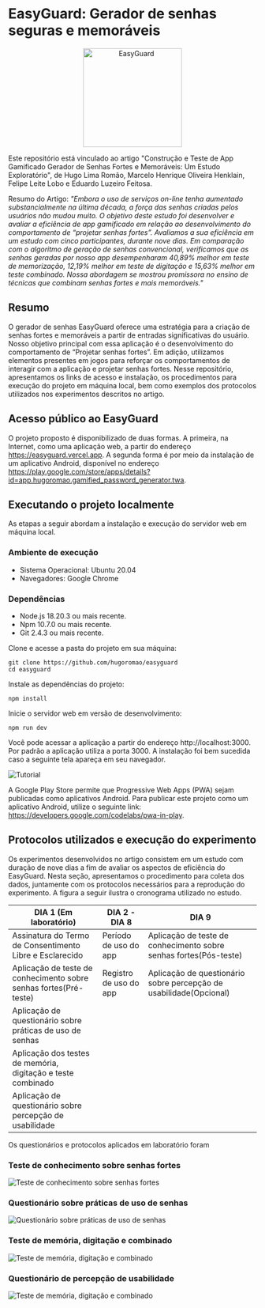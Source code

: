 # EasyGuard: Gerador de senhas seguras e memoráveis

<p align="center"><img src="./public/survey1.png" alt="EasyGuard" height="200" /></p>

Este repositório está vinculado ao artigo "Construção e Teste de App Gamificado Gerador de Senhas Fortes e Memoráveis: Um Estudo Exploratório", de Hugo Lima Romão, Marcelo Henrique Oliveira Henklain, Felipe Leite Lobo e Eduardo Luzeiro Feitosa.

Resumo do Artigo: _"Embora o uso de serviços on-line tenha aumentado substancialmente na última década, a força das senhas criadas pelos usuários não mudou muito. O objetivo deste estudo foi desenvolver e avaliar a eficiência de app gamificado em relação ao desenvolvimento do comportamento de “projetar senhas fortes”. Avaliamos a sua eficiência em um estudo com cinco participantes, durante nove dias. Em comparação com o algoritmo de geração de senhas convencional, verificamos que as senhas geradas por nosso app desempenharam 40,89% melhor em teste de memorização, 12,19% melhor em teste de digitação e 15,63% melhor em teste combinado. Nossa abordagem se mostrou promissora no ensino de técnicas que combinam senhas fortes e mais memoráveis."_

## Resumo

O gerador de senhas EasyGuard oferece uma estratégia para a criação de senhas fortes e memoráveis a partir de entradas significativas do usuário. Nosso objetivo principal com essa aplicação é o desenvolvimento do comportamento de “Projetar senhas fortes”. Em adição, utilizamos elementos presentes em jogos para reforçar os comportamentos de interagir com a aplicação e projetar senhas fortes. Nesse repositório, apresentamos os links de acesso e instalação, os procedimentos para execução do projeto em máquina local, bem como exemplos dos protocolos utilizados nos experimentos descritos no artigo.

## Acesso público ao EasyGuard

O projeto proposto é disponibilizado de duas formas. A primeira, na Internet, como uma aplicação web, a partir do endereço <https://easyguard.vercel.app>. A segunda forma é por meio da instalação de um aplicativo Android, disponível no endereço <https://play.google.com/store/apps/details?id=app.hugoromao.gamified_password_generator.twa>.

## Executando o projeto localmente

As etapas a seguir abordam a instalação e execução do servidor web em máquina local.

### Ambiente de execução

- Sistema Operacional: Ubuntu 20.04
- Navegadores: Google Chrome

### Dependências

- Node.js 18.20.3 ou mais recente.
- Npm 10.7.0 ou mais recente.
- Git 2.4.3 ou mais recente.

Clone e acesse a pasta do projeto em sua máquina:

```
git clone https://github.com/hugoromao/easyguard
cd easyguard
```

Instale as dependências do projeto:

```
npm install
```

Inicie o servidor web em versão de desenvolvimento:

```
npm run dev
```

Você pode acessar a aplicação a partir do endereço http://localhost:3000. Por padrão a aplicação utiliza a porta 3000. A instalação foi bem sucedida caso a seguinte tela apareça em seu navegador.

<img src="./public/screen.png" alt="Tutorial"/>

A Google Play Store permite que Progressive Web Apps (PWA) sejam publicadas como aplicativos Android. Para publicar este projeto como um aplicativo Android, utilize o seguinte link: <https://developers.google.com/codelabs/pwa-in-play>.

## Protocolos utilizados e execução do experimento

Os experimentos desenvolvidos no artigo consistem em um estudo com duração de nove dias a fim de avaliar os aspectos de eficiência do EasyGuard. Nesta seção, apresentamos o procedimento para coleta dos dados, juntamente com os protocolos necessários para a reprodução do experimento. A figura a seguir ilustra o cronograma utilizado no estudo.

| DIA 1 (Em laboratório)                                            | DIA 2 - DIA 8          | DIA 9                                                              |
| ----------------------------------------------------------------- | ---------------------- | ------------------------------------------------------------------ |
| Assinatura do Termo de Consentimento Libre e Esclarecido          | Período de uso do app  | Aplicação de teste de conhecimento sobre senhas fortes(Pós-teste)  |
| Aplicação de teste de conhecimento sobre senhas fortes(Pré-teste) | Registro de uso do app | Aplicação de questionário sobre percepção de usabilidade(Opcional) |
| Aplicação de questionário sobre práticas de uso de senhas         |                        |                                                                    |
| Aplicação dos testes de memória, digitação e teste combinado      |                        |                                                                    |
| Aplicação de questionário sobre percepção de usabilidade          |                        |                                                                    |

Os questionários e protocolos aplicados em laboratório foram

### Teste de conhecimento sobre senhas fortes

<img src="./public/teste.jpg" alt="Teste de conhecimento sobre senhas fortes"/>

### Questionário sobre práticas de uso de senhas

<img src="./public/praticas.jpg" alt="Questionário sobre práticas de uso de senhas"/>

### Teste de memória, digitação e combinado

<img src="./public/digitacao.jpg" alt="Teste de memória, digitação e combinado"/>

### Questionário de percepção de usabilidade

<img src="./public/usabilidade.jpg" alt="Teste de memória, digitação e combinado"/>
